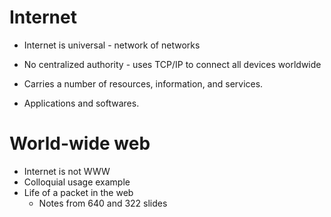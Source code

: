 # Internet

* Internet is universal - network of networks
* No centralized authority - uses TCP/IP to connect all devices worldwide

* Carries a number of resources, information, and services.

* Applications and softwares.





# World-wide web

* Internet is not WWW
* Colloquial usage example
* Life of a packet in the web
  * Notes from 640 and 322 slides








